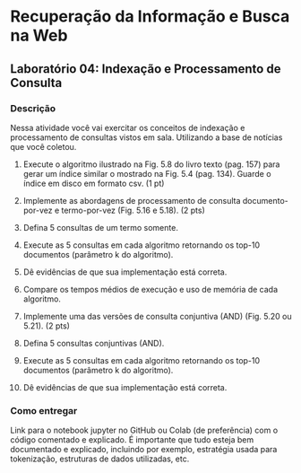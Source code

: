 # Recuperação da Informação e Busca na Web
## Laboratório 04: Indexação e Processamento de Consulta

### Descrição

Nessa atividade você vai exercitar os conceitos de indexação e processamento de consultas vistos em sala. Utilizando a base de notícias que você coletou.

1. Execute o algoritmo ilustrado na Fig. 5.8 do livro texto (pag. 157) para gerar um índice similar o mostrado na Fig. 5.4 (pag. 134). Guarde o índice em disco em formato csv. (1 pt)

2. Implemente as abordagens de processamento de consulta documento-por-vez e termo-por-vez (Fig. 5.16 e 5.18). (2 pts)
  1. Defina 5 consultas de um termo somente.
  2. Execute as 5 consultas em cada algoritmo retornando os top-10 documentos (parâmetro k do algoritmo).
  3. Dê evidências de que sua implementação está correta.
  4. Compare os tempos médios de execução e uso de memória de cada algoritmo.

3. Implemente uma das versões de consulta conjuntiva (AND) (Fig. 5.20 ou 5.21). (2 pts)
  1. Defina 5 consultas conjuntivas (AND).
  2. Execute as 5 consultas em cada algoritmo retornando os top-10 documentos (parâmetro k do algoritmo).
  3. Dê evidências de que sua implementação está correta.

### Como entregar

Link para o notebook jupyter no GitHub ou Colab (de preferência) com o código comentado e explicado. É importante que tudo esteja bem documentado e explicado, incluindo por exemplo, estratégia usada para tokenização, estruturas de dados utilizadas, etc.
